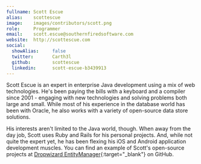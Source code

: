 ```yaml
---
fullname: Scott Escue
alias:    scottescue
image:    images/contributors/scott.png
role:     Programmer
email:    scott.escue@southernfiredsoftware.com
website:  http://scottescue.com
social:
  showAlias:     false
  twitter:       Carth3l
  github:        scottescue
  linkedin:      scott-escue-b3439913
---
```


Scott Escue is an expert in enterprise Java development using a mix of web technologies. He's been paying the bills with a keyboard and a compiler since 2001 - engaging with new technologies and solving problems both large and small. While most of his experience in the database world has been with Oracle, he also works with a variety of open-source data store solutions.

His interests aren't limited to the Java world, though. When away from the day job, Scott uses Ruby and Rails for his personal projects. And, while not quite the expert yet, he has been flexing his iOS and Android application development muscles. You can find an example of Scott's open-source projects at [Dropwizard EntityManager](http://scottescue.com/dropwizard-entitymanager/){:target="_blank"} on GitHub.
